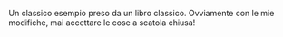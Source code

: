 Un classico esempio preso da un libro classico.
Ovviamente con le mie modifiche, mai accettare le cose a scatola chiusa!
